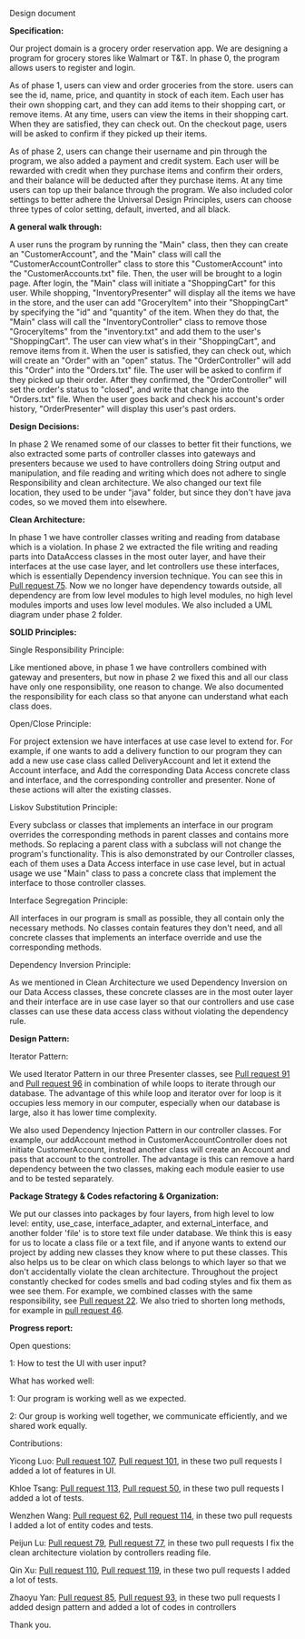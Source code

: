 Design document


**Specification:**

Our project domain is a grocery order reservation app. We are designing a program for grocery stores like Walmart or 
T&T. In phase 0, the program allows users to register and login. 

As of phase 1, users can view and order groceries
from the store. users can see the id, name, price, and quantity in stock of each item. Each user has their
own shopping cart, and they can add items to their shopping cart, or remove items. At any time, users can view the 
items in their shopping cart. When they are satisfied, they can check out. On the checkout page, users will be asked
to confirm if they picked up their items. 

As of phase 2, users can change their username and pin through the
program, we also added a payment and credit system. Each user will be rewarded with credit when they purchase
items and confirm their orders, and their balance will be deducted after they purchase items. At any time users 
can top up their balance through the program. We also included color settings to better adhere the Universal
Design Principles, users can choose three types of color setting, default, inverted, and all black.


**A general walk through:**

A user runs the program by running the "Main" class, then they can create an "CustomerAccount", and the "Main" 
class will call the "CustomerAccountController" class to store this "CustomerAccount" into the "CustomerAccounts.txt"
file. Then, the user will be brought to a login page. After login, the "Main" class will initiate a "ShoppingCart" 
for this user. While shopping, "InventoryPresenter" will display all the items we have in the 
store, and the user can
add "GroceryItem" into their "ShoppingCart" by specifying the "id" and "quantity" of the item. When they do that,
the "Main" class will call the "InventoryController" class to remove those "GroceryItems" from the "inventory.txt" and 
add them to the user's "ShoppingCart". The user can view what's in their "ShoppingCart", and remove items from it.
When the user is satisfied, they can check out, which will create an "Order" with an "open" status. The 
"OrderController" will add this "Order" into the "Orders.txt" file. The user will be asked to confirm if they picked
up their order. After they confirmed, the "OrderController" will set the order's status to "closed", and write that 
change into the "Orders.txt" file. When the user goes back and check his account's order history, "OrderPresenter"
will display this user's past orders.


**Design Decisions:**

In phase 2 We renamed some of our classes to better fit their functions, we also extracted some parts of controller
classes into gateways and presenters because we
used to have controllers doing String output and manipulation, and file reading and writing
which does not adhere to single Responsibility and clean architecture. We also changed our text file location, 
they used to be under "java" folder, but since they don't 
have java codes, so we moved them into elsewhere.


**Clean Architecture:**

In phase 1 we have controller classes writing and reading from database which is a violation. In phase 2 we 
extracted the file writing and reading parts into DataAccess classes in the most outer layer, and have their
interfaces at the use case layer, and let controllers use these interfaces, which is essentially Dependency
inversion technique. You can see 
this in [Pull request 75](https://github.com/CSC207-UofT/course-project-group-047-1/pull/75/files). Now
we no longer have dependency towards outside, all dependency are from low level modules to high level modules,
no high level modules imports and uses low level modules. We also included a UML diagram under phase 2 folder.


**SOLID Principles:**

Single Responsibility Principle:

Like mentioned above, in phase 1 we have controllers combined with gateway and presenters, but now in phase 2 we 
fixed this and all our class have only one responsibility, one reason to change. We also documented the
responsibility for each class so that anyone can understand what each class does.

Open/Close Principle:

For project extension we have interfaces at use case level to extend for. For example, if one wants to add
a delivery function to our program they can add a new use case class called DeliveryAccount and let it 
extend the Account interface, and Add the corresponding Data Access concrete class and interface, and the 
corresponding controller and presenter. None of these actions will alter the existing classes.

Liskov Substitution Principle:

Every subclass or classes that implements an interface in our program overrides the corresponding methods in
parent classes and contains more methods. So replacing a parent class with a subclass will not change the 
program's functionality. This is also demonstrated by our Controller classes, each of them uses a
Data Access interface in use case level, but in actual usage we use "Main" class to pass a concrete class 
that implement the interface to those controller classes.

Interface Segregation Principle:

All interfaces in our program is small as possible, they all contain only the 
necessary methods. No classes contain features they don't need, and all concrete classes that implements an
interface override and use the corresponding methods.

Dependency Inversion Principle:

As we mentioned in Clean Architecture we used Dependency Inversion on our Data Access classes, these concrete
classes are in the most outer layer and their interface are in use case layer so that our controllers and 
use case classes can use these data access class without violating the dependency rule.

**Design Pattern:**

Iterator Pattern:

We used Iterator Pattern in our three Presenter classes, 
see [Pull request 91](https://github.com/CSC207-UofT/course-project-group-047-1/pull/91)
and [Pull request 96](https://github.com/CSC207-UofT/course-project-group-047-1/pull/96)
in combination of while loops to iterate through our database. The advantage of this while loop and 
iterator over for loop is it occupies less memory in our computer, especially when our database is large, also
it has lower time complexity.

We also used Dependency Injection Pattern in our controller classes. For example, our addAccount 
method in CustomerAccountController
does not initiate CustomerAccount, instead another class will create an Account and pass that account to the
controller. The advantage is this can remove a hard dependency between the two classes, making each module
easier to use and to be tested separately.


**Package Strategy & Codes refactoring & Organization:**

We put our classes into packages by four layers, from high level to low level: entity, use_case, interface_adapter, 
and external_interface, and another folder 'file' is to store text file under database. We think this is easy for us to 
locate a class file or a text file, and if anyone wants to extend our project by adding new classes they 
know where to put these classes. This also helps us to be clear on which class belongs to which layer so 
that we don't accidentally violate the clean architecture. Throughout the project constantly checked
for codes smells and bad coding styles and fix them as wee see them. For example, we combined 
classes with the same responsibility, see 
[Pull request 22](https://github.com/CSC207-UofT/course-project-group-047-1/pull/22). We also
tried to shorten long methods, for example 
in [pull request 46](https://github.com/CSC207-UofT/course-project-group-047-1/pull/46).


**Progress report:**

Open questions:

1: How to test the UI with user input?

What has worked well:

1: Our program is working well as we expected.

2: Our group is working well together, we communicate efficiently, and we shared work equally.

Contributions:

Yicong Luo: [Pull request 107](https://github.com/CSC207-UofT/course-project-group-047-1/pull/107/files), 
[Pull request 101](https://github.com/CSC207-UofT/course-project-group-047-1/pull/101/files), in these two pull
requests I added a lot of features in UI.

Khloe Tsang: [Pull request 113](https://github.com/CSC207-UofT/course-project-group-047-1/pull/113/files), 
[Pull request 50](https://github.com/CSC207-UofT/course-project-group-047-1/pull/50/files), in these two pull requests
I added a lot of tests.

Wenzhen Wang: [Pull request 62](https://github.com/CSC207-UofT/course-project-group-047-1/pull/62/files),
[Pull request 114](https://github.com/CSC207-UofT/course-project-group-047-1/pull/114/files),
in these two pull requests
I added a lot of entity codes and tests.

Peijun Lu: [Pull request 79](https://github.com/CSC207-UofT/course-project-group-047-1/pull/79/files), 
[Pull request 77](https://github.com/CSC207-UofT/course-project-group-047-1/pull/77/files),
in these two pull requests
I fix the clean architecture violation by controllers reading file.

Qin Xu: [Pull request 110](https://github.com/CSC207-UofT/course-project-group-047-1/pull/110/files),
[Pull request 119](https://github.com/CSC207-UofT/course-project-group-047-1/pull/119/files),
in these two pull requests
I added a lot of tests.

Zhaoyu Yan: [Pull request 85](https://github.com/CSC207-UofT/course-project-group-047-1/pull/85/files),
[Pull request 93](https://github.com/CSC207-UofT/course-project-group-047-1/pull/93/files),
in these two pull requests
I added design pattern and added a lot of codes in controllers

Thank you.
